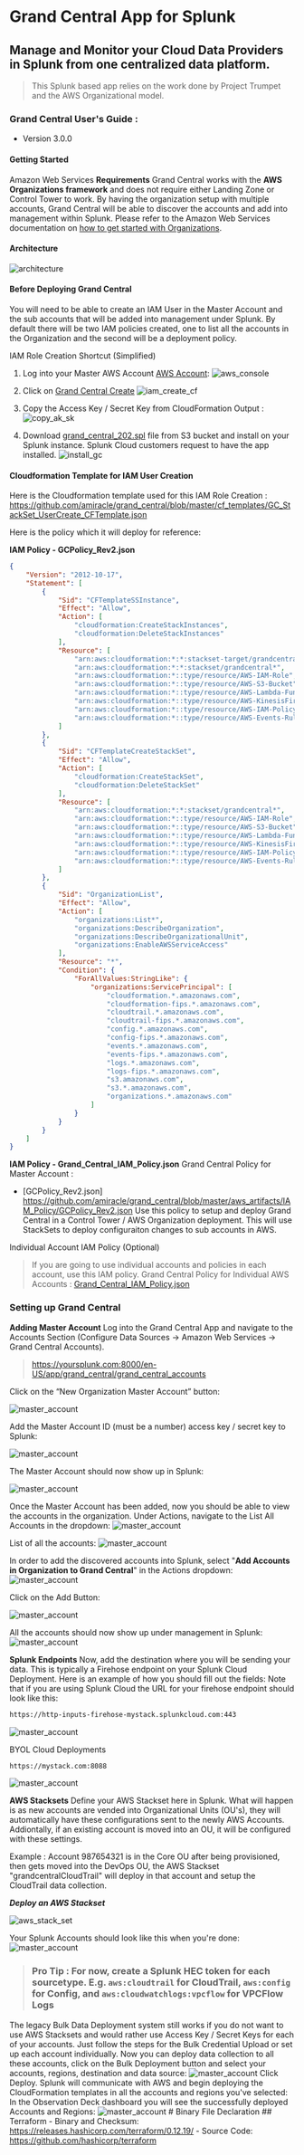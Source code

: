 # Grand Central App for Splunk
## Manage and Monitor your Cloud Data Providers in Splunk from one centralized data platform.
> This Splunk based app relies on the work done by Project Trumpet and the AWS Organizational model.
### Grand Central User's Guide :
* Version 3.0.0
#### Getting Started
Amazon Web Services
**Requirements**
Grand Central works with the **AWS Organizations framework** and does not require either Landing Zone or Control Tower to work. By having the organization setup with multiple accounts, Grand Central will be able to discover the accounts and add into management within Splunk.
Please refer to the Amazon Web Services documentation on [how to get started with Organizations](https://aws.amazon.com/premiumsupport/knowledge-center/get-started-organizations/).

#### Architecture
![architecture](https://grandcentraldeployments.s3.amazonaws.com/architecture/Control+Tower+Marketplace+offering+-+Account+Vend+_+OU+Placement.png)

#### Before Deploying Grand Central
You will need to be able to create an IAM User in the Master Account and the sub accounts that will be added into management under Splunk. By default there will be two IAM policies created, one to list all the accounts in the Organization and the second will be a deployment policy.

IAM Role Creation Shortcut (Simplified)
1. Log into your Master AWS Account [AWS Account](https://console.aws.amazon.com):
![aws_console](https://grandcentraldeployments.s3.amazonaws.com/screenshots/aws_console.png)

2. Click on [Grand Central Create](https://console.aws.amazon.com/cloudformation/home?region=us-east-1#/stacks/quickcreate?templateUrl=https%3A%2F%2Fgrandcentraldeployments.s3.amazonaws.com%2FGC_StackSet_UserCreate_CFTemplate.json&stackName=GrandCentralMasterIAMUserCreate) 
![iam_create_cf](https://grandcentraldeployments.s3.amazonaws.com/screenshots/IAM_Create_CF.png) 


3. Copy the Access Key / Secret Key from CloudFormation Output :
![copy_ak_sk](https://grandcentraldeployments.s3.amazonaws.com/screenshots/gcuser01.png)

4. Download [grand_central_202.spl](https://grandcentraldeployments.s3.amazonaws.com/grand_central_300.spl) file from S3 bucket and install on your Splunk instance. Splunk Cloud customers request to have the app installed. 
![install_gc](https://grandcentraldeployments.s3.amazonaws.com/screenshots/install_gc.png)

#### Cloudformation Template for IAM User Creation
Here is the Cloudformation template used for this IAM Role Creation : https://github.com/amiracle/grand_central/blob/master/cf_templates/GC_StackSet_UserCreate_CFTemplate.json 

Here is the policy which it will deploy for reference: 


**IAM Policy - GCPolicy_Rev2.json**
```json
{
    "Version": "2012-10-17",
    "Statement": [
        {
            "Sid": "CFTemplateSSInstance",
            "Effect": "Allow",
            "Action": [
                "cloudformation:CreateStackInstances",
                "cloudformation:DeleteStackInstances"
            ],
            "Resource": [
                "arn:aws:cloudformation:*:*:stackset-target/grandcentral*",
                "arn:aws:cloudformation:*:*:stackset/grandcentral*",
                "arn:aws:cloudformation:*::type/resource/AWS-IAM-Role",
                "arn:aws:cloudformation:*::type/resource/AWS-S3-Bucket",
                "arn:aws:cloudformation:*::type/resource/AWS-Lambda-Function",
                "arn:aws:cloudformation:*::type/resource/AWS-KinesisFirehose-DeliveryStream",
                "arn:aws:cloudformation:*::type/resource/AWS-IAM-Policy",
                "arn:aws:cloudformation:*::type/resource/AWS-Events-Rule"
            ]
        },
        {
            "Sid": "CFTemplateCreateStackSet",
            "Effect": "Allow",
            "Action": [
                "cloudformation:CreateStackSet",
                "cloudformation:DeleteStackSet"
            ],
            "Resource": [
                "arn:aws:cloudformation:*:*:stackset/grandcentral*",
                "arn:aws:cloudformation:*::type/resource/AWS-IAM-Role",
                "arn:aws:cloudformation:*::type/resource/AWS-S3-Bucket",
                "arn:aws:cloudformation:*::type/resource/AWS-Lambda-Function",
                "arn:aws:cloudformation:*::type/resource/AWS-KinesisFirehose-DeliveryStream",
                "arn:aws:cloudformation:*::type/resource/AWS-IAM-Policy",
                "arn:aws:cloudformation:*::type/resource/AWS-Events-Rule"
            ]
        },
        {
            "Sid": "OrganizationList",
            "Effect": "Allow",
            "Action": [
                "organizations:List*",
                "organizations:DescribeOrganization",
                "organizations:DescribeOrganizationalUnit",
                "organizations:EnableAWSServiceAccess"
            ],
            "Resource": "*",
            "Condition": {
                "ForAllValues:StringLike": {
                    "organizations:ServicePrincipal": [
                        "cloudformation.*.amazonaws.com",
                        "cloudformation-fips.*.amazonaws.com",
                        "cloudtrail.*.amazonaws.com",
                        "cloudtrail-fips.*.amazonaws.com",
                        "config.*.amazonaws.com",
                        "config-fips.*.amazonaws.com",
                        "events.*.amazonaws.com",
                        "events-fips.*.amazonaws.com",
                        "logs.*.amazonaws.com",
                        "logs-fips.*.amazonaws.com",
                        "s3.amazonaws.com",
                        "s3.*.amazonaws.com",
                        "organizations.*.amazonaws.com"
                    ]
                }
            }
        }
    ]
}
```
**IAM Policy - Grand_Central_IAM_Policy.json**
Grand Central Policy for Master Account : 
- [GCPolicy_Rev2.json] https://github.com/amiracle/grand_central/blob/master/aws_artifacts/IAM_Policy/GCPolicy_Rev2.json
Use this policy to setup and deploy Grand Central in a Control Tower / AWS Organization deployment. This will use StackSets to deploy configuraiton changes to sub accounts in AWS. 

Individual Account IAM Policy (Optional)
> If you are going to use individual accounts and policies in each account, use this IAM policy. 
> Grand Central Policy for Individual AWS Accounts :
> [Grand_Central_IAM_Policy.json](https://github.com/amiracle/grand_central/blob/master/Grand_Central_IAM_Policy.json)

### Setting up Grand Central

**Adding Master Account**
Log into the Grand Central App and navigate to the Accounts Section (Configure Data Sources -> Amazon Web Services -> Grand Central Accounts).
> https://yoursplunk.com:8000/en-US/app/grand_central/grand_central_accounts

Click on the “New Organization Master Account” button:

![master_account](https://grandcentraldeployments.s3.amazonaws.com/screenshots/gc2_01.png)

Add the Master Account ID (must be a number) access key / secret key to Splunk:

![master_account](https://grandcentraldeployments.s3.amazonaws.com/screenshots/gc2_02.png)

The Master Account should now show up in Splunk:

![master_account](https://grandcentraldeploymentss.s3.amazonaws.com/screenshots/gc2_03.png)

Once the Master Account has been added, now you should be able to view the accounts in the organization. Under Actions, navigate to the List All Accounts in the dropdown:
![master_account](https://grandcentraldeployments.s3.amazonaws.com/screenshots/gc2_04.png)

List of all the accounts:
![master_account](https://grandcentraldeployments.s3.amazonaws.com/screenshots/gc2_07.png)

In order to add the discovered accounts into Splunk, select "**Add Accounts in Organization to Grand Central**" in the Actions dropdown:
![master_account](https://grandcentraldeployments.s3.amazonaws.com/screenshots/gc2_05.png)

Click on the Add Button:

![master_account](https://grandcentraldeployments.s3.amazonaws.com/screenshots/gc2_06.png)

All the accounts should now show up under management in Splunk:
![master_account](https://grandcentraldeployments.s3.amazonaws.com/screenshots/gc2_08.png)

**Splunk Endpoints**
Now, add the destination where you will be sending your data. This is typically a Firehose endpoint on your Splunk Cloud Deployment.
Here is an example of how you should fill out the fields:
Note that if you are using Splunk Cloud the URL for your firehose endpoint should look like this:
```md
https://http-inputs-firehose-mystack.splunkcloud.com:443
```
![master_account](https://grandcentraldeployments.s3.amazonaws.com/screenshots/gc2_ec.png)

BYOL Cloud Deployments
```md
https://mystack.com:8088
```
![master_account](https://grandcentraldeployments.s3.amazonaws.com/screenshots/gc2_by.png)

**AWS Stacksets**
Define your AWS Stackset here in Splunk. What will happen is as new accounts are vended into Organizational Units (OU's), they will automatically have these configurations sent to the newly AWS Accounts. Addiontally, if an existing account is moved into an OU, it will be configured with these settings.

Example : Account 987654321 is in the Core OU after being provisioned, then gets moved into the DevOps OU, the AWS Stackset "grandcentralCloudTrail" will deploy in that account and setup the CloudTrail data collection.

***Deploy an AWS Stackset***

![aws_stack_set](https://grandcentraldeployments.s3.amazonaws.com/screenshots/aws_stackset.png)

Your Splunk Accounts should look like this when you're done:
![master_account](https://grandcentraldeployments.s3.amazonaws.com/screenshots/gc2_10.png)
> ### **Pro Tip :** For now, create a Splunk HEC token for each sourcetype. E.g. `aws:cloudtrail` for CloudTrail, `aws:config` for Config, and `aws:cloudwatchlogs:vpcflow` for VPCFlow Logs

The legacy Bulk Data Deployment system still works if you do not want to use AWS Stacksets and would rather use Access Key / Secret Keys for each of your accounts. Just follow the steps for the Bulk Credential Upload or set up each account individually. Now you can deploy data collection to all these accounts, click on the Bulk Deployment button and select your accounts, regions, destination and data source:
![master_account]( https://grandcentraldeployments.s3.amazonaws.com/screenshots/13_gc.png)
Click Deploy.
Splunk will communicate with AWS and begin deploying the CloudFormation templates in all the accounts and regions you've selected:
In the Observation Deck dashboard you will see the successfully deployed Accounts and Regions:
![master_account](https://grandcentraldeployments.s3.amazonaws.com/screenshots/gc2_09.png)
    # Binary File Declaration
    ## Terraform
    - Binary and Checksum: https://releases.hashicorp.com/terraform/0.12.19/
    - Source Code: https://github.com/hashicorp/terraform
